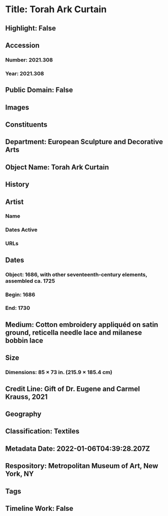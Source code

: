 # Title: Torah Ark Curtain
## Highlight: False
## Accession
### Number: 2021.308
### Year: 2021.308
## Public Domain: False
## Images
## Constituents
## Department: European Sculpture and Decorative Arts
## Object Name: Torah Ark Curtain
## History
## Artist
### Name
### Dates Active
### URLs
## Dates
### Object: 1686, with other seventeenth-century elements, assembled ca. 1725
### Begin: 1686
### End: 1730
## Medium: Cotton embroidery appliquéd on satin ground, reticella needle lace and milanese bobbin lace
## Size
### Dimensions: 85 × 73 in. (215.9 × 185.4 cm)
## Credit Line: Gift of Dr. Eugene and Carmel Krauss, 2021
## Geography
## Classification: Textiles
## Metadata Date: 2022-01-06T04:39:28.207Z
## Respository: Metropolitan Museum of Art, New York, NY
## Tags
## Timeline Work: False
